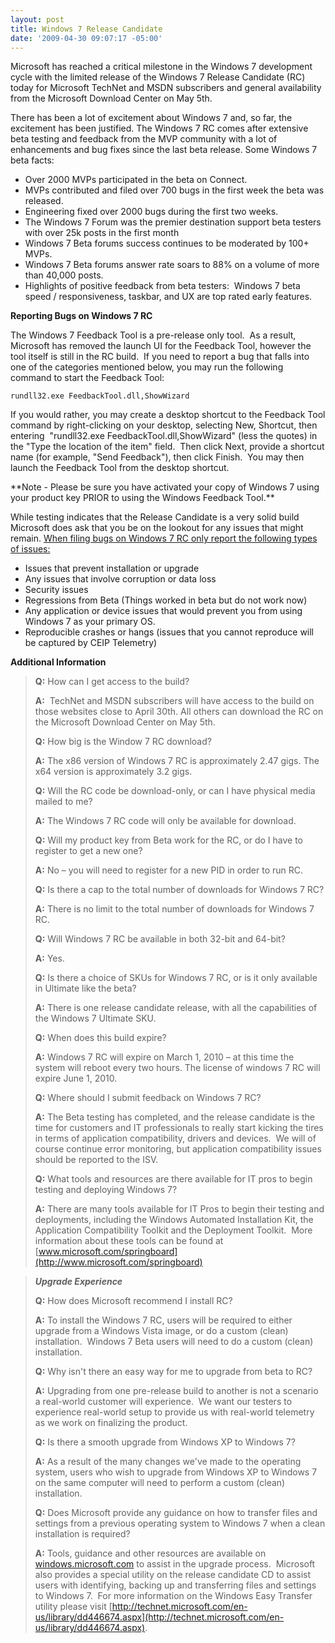 ```yaml
---
layout: post
title: Windows 7 Release Candidate
date: '2009-04-30 09:07:17 -05:00'
---
```


Microsoft has reached a critical milestone in the Windows 7 development cycle with the limited release of the Windows 7 Release Candidate (RC) today for Microsoft TechNet and MSDN subscribers and general availability from the Microsoft Download Center on May 5th.

There has been a lot of excitement about Windows 7 and, so far, the excitement has been justified. The Windows 7 RC comes after extensive beta testing and feedback from the MVP community with a lot of enhancements and bug fixes since the last beta release. Some Windows 7 beta facts:

*   Over 2000 MVPs participated in the beta on Connect. 
*   MVPs contributed and filed over 700 bugs in the first week the beta was released. 
*   Engineering fixed over 2000 bugs during the first two weeks. 
*   The Windows 7 Forum was the premier destination support beta testers with over 25k posts in the first month 
*   Windows 7 Beta forums success continues to be moderated by 100+ MVPs. 
*   Windows 7 Beta forums answer rate soars to 88% on a volume of more than 40,000 posts. 
*   Highlights of positive feedback from beta testers:  Windows 7 beta speed / responsiveness, taskbar, and UX are top rated early features.   

**Reporting Bugs on Windows 7 RC**

The Windows 7 Feedback Tool is a pre-release only tool.  As a result, Microsoft has removed the launch UI for the Feedback Tool, however the tool itself is still in the RC build.  If you need to report a bug that falls into one of the categories mentioned below, you may run the following command to start the Feedback Tool: 

```
rundll32.exe FeedbackTool.dll,ShowWizard
```

If you would rather, you may create a desktop shortcut to the Feedback Tool command by right-clicking on your desktop, selecting New, Shortcut, then entering  "rundll32.exe FeedbackTool.dll,ShowWizard" (less the quotes) in the "Type the location of the item" field.  Then click Next, provide a shortcut name (for example, "Send Feedback"), then click Finish.  You may then launch the Feedback Tool from the desktop shortcut.

<div class="alert alert-info">**Note - Please be sure you have activated your copy of Windows 7 using your product key PRIOR to using the Windows Feedback Tool.**</div>

While testing indicates that the Release Candidate is a very solid build Microsoft does ask that you be on the lookout for any issues that might remain. <u>When filing bugs on Windows 7 RC only report the following types of issues:</u>

*   Issues that prevent installation or upgrade 
*   Any issues that involve corruption or data loss 
*   Security issues 
*   Regressions from Beta (Things worked in beta but do not work now) 
*   Any application or device issues that would prevent you from using Windows 7 as your primary OS. 
*   Reproducible crashes or hangs (issues that you cannot reproduce will be captured by CEIP Telemetry)   

**Additional Information**

> **Q:** How can I get access to the build?
>
> **A:**  TechNet and MSDN subscribers will have access to the build on those websites close to April 30th. All others can download the RC on the Microsoft Download Center on May 5th.
> 
> **Q:** How big is the Window 7 RC download?
>
> **A:** The x86 version of Windows 7 RC is approximately 2.47 gigs. The x64 version is approximately 3.2 gigs.
> 
> **Q:** Will the RC code be download-only, or can I have physical media mailed to me?
>
> **A:** The Windows 7 RC code will only be available for download.  
>
> **Q:** Will my product key from Beta work for the RC, or do I have to register to get a new one?
>
> **A:** No – you will need to register for a new PID in order to run RC. 
> 
> **Q:** Is there a cap to the total number of downloads for Windows 7 RC?
>
> **A:** There is no limit to the total number of downloads for Windows 7 RC.
>
> **Q:** Will Windows 7 RC be available in both 32-bit and 64-bit?
>
> **A:** Yes. 
> 
> **Q:** Is there a choice of SKUs for Windows 7 RC, or is it only available in Ultimate like the beta?
>
> **A:** There is one release candidate release, with all the capabilities of the Windows 7 Ultimate SKU.  
> 
> **Q:** When does this build expire?
>
> **A:** Windows 7 RC will expire on March 1, 2010 – at this time the system will reboot every two hours. The license of windows 7 RC will expire June 1, 2010.
> 
> **Q:** Where should I submit feedback on Windows 7 RC?
>
> **A:** The Beta testing has completed, and the release candidate is the time for customers and IT professionals to really start kicking the tires in terms of application compatibility, drivers and devices.  We will of course continue error monitoring, but application compatibility issues should be reported to the ISV. 
> 
> **Q:** What tools and resources are there available for IT pros to begin testing and deploying Windows 7?
>
> **A:** There are many tools available for IT Pros to begin their testing and deployments, including the Windows Automated Installation Kit, the Application Compatibility Toolkit and the Deployment Toolkit.  More information about these tools can be found at [www.microsoft.com/springboard](http://www.microsoft.com/springboard)

> ***Upgrade Experience***
> 
> **Q:** How does Microsoft recommend I install RC?
>
> **A:** To install the Windows 7 RC, users will be required to either upgrade from a Windows Vista image, or do a custom (clean) installation.  Windows 7 Beta users will need to do a custom (clean) installation.
> 
> **Q:** Why isn't there an easy way for me to upgrade from beta to RC?
>
> **A:** Upgrading from one pre-release build to another is not a scenario a real-world customer will experience.  We want our testers to experience real-world setup to provide us with real-world telemetry as we work on finalizing the product.
> 
> **Q:** Is there a smooth upgrade from Windows XP to Windows 7?
>
> **A:** As a result of the many changes we've made to the operating system, users who wish to upgrade from Windows XP to Windows 7 on the same computer will need to perform a custom (clean) installation.
> 
> **Q:** Does Microsoft provide any guidance on how to transfer files and settings from a previous operating system to Windows 7 when a clean installation is required?
>
> **A:** Tools, guidance and other resources are available on [windows.microsoft.com](http://www.microsoft.com/) to assist in the upgrade process.  Microsoft also provides a special utility on the release candidate CD to assist users with identifying, backing up and transferring files and settings to Windows 7.  For more information on the Windows Easy Transfer utility please visit [http://technet.microsoft.com/en-us/library/dd446674.aspx](http://technet.microsoft.com/en-us/library/dd446674.aspx).
